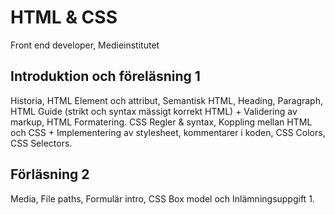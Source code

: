 # HTML & CSS
Front end developer, Medieinstitutet

## Introduktion och föreläsning 1
Historia, HTML Element och attribut, Semantisk HTML, Heading, Paragraph, HTML Guide (strikt och syntax mässigt korrekt HTML) + Validering av markup, HTML Formatering. CSS Regler & syntax, Koppling mellan HTML och CSS + Implementering av stylesheet, kommentarer i koden, CSS Colors, CSS Selectors.

## Förläsning 2
Media, File paths, Formulär intro, CSS Box model och Inlämningsuppgift 1.

